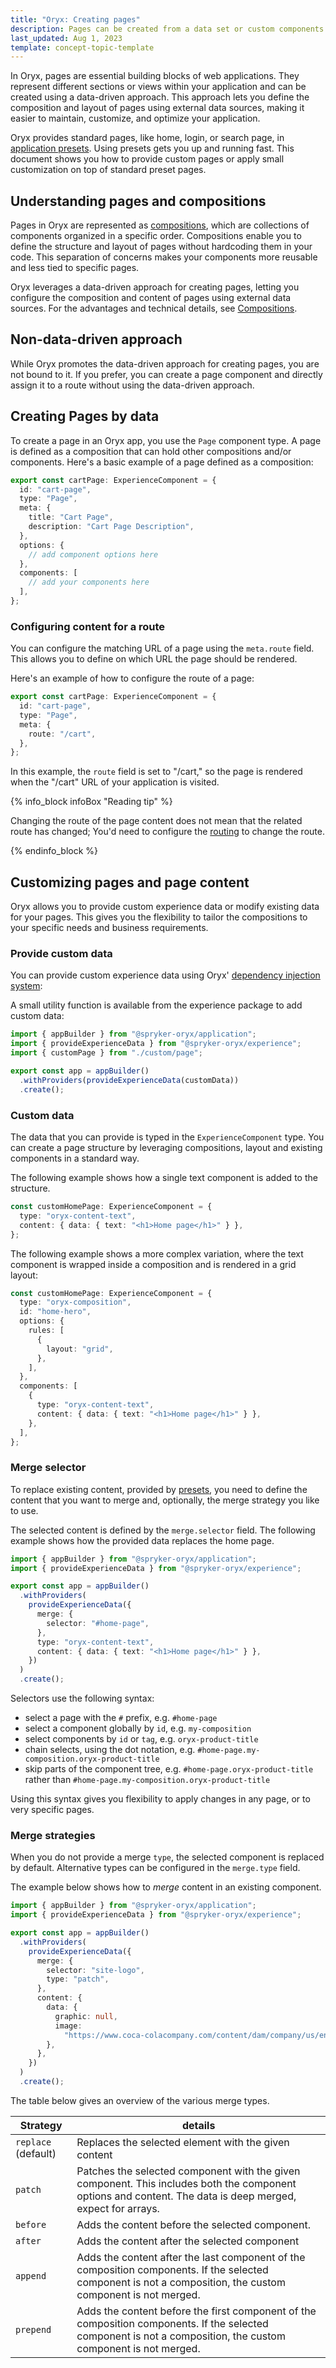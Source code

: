 ```yaml
---
title: "Oryx: Creating pages"
description: Pages can be created from a data set or custom components
last_updated: Aug 1, 2023
template: concept-topic-template
---
```


In Oryx, pages are essential building blocks of web applications. They represent different sections or views within your application and can be created using a data-driven approach. This approach lets you define the composition and layout of pages using external data sources, making it easier to maintain, customize, and optimize your application.

Oryx provides standard pages, like home, login, or search page, in [application presets](/docs/scos/dev/front-end-development/{{page.version}}/oryx/oryx-presets.html). Using presets gets you up and running fast. This document shows you how to provide custom pages or apply small customization on top of standard preset pages.

## Understanding pages and compositions

Pages in Oryx are represented as [compositions](/docs/scos/dev/front-end-development/{{page.version}}/oryx/building-pages/oryx-compositions.html), which are collections of components organized in a specific order. Compositions enable you to define the structure and layout of pages without hardcoding them in your code. This separation of concerns makes your components more reusable and less tied to specific pages.

Oryx leverages a data-driven approach for creating pages, letting you configure the composition and content of pages using external data sources. For the advantages and technical details, see [Compositions](/docs/scos/dev/front-end-development/{{page.version}}/oryx/oryx-compositions.html).

## Non-data-driven approach

While Oryx promotes the data-driven approach for creating pages, you are not bound to it. If you prefer, you can create a page component and directly assign it to a route without using the data-driven approach.

## Creating Pages by data

To create a page in an Oryx app, you use the `Page` component type. A page is defined as a composition that can hold other compositions and/or components. Here's a basic example of a page defined as a composition:

```ts
export const cartPage: ExperienceComponent = {
  id: "cart-page",
  type: "Page",
  meta: {
    title: "Cart Page",
    description: "Cart Page Description",
  },
  options: {
    // add component options here
  },
  components: [
    // add your components here
  ],
};
```

### Configuring content for a route

You can configure the matching URL of a page using the `meta.route` field. This allows you to define on which URL the page should be rendered.

Here's an example of how to configure the route of a page:

```ts
export const cartPage: ExperienceComponent = {
  id: "cart-page",
  type: "Page",
  meta: {
    route: "/cart",
  },
};
```

In this example, the `route` field is set to "/cart," so the page is rendered when the "/cart" URL of your application is visited.

{% info_block infoBox "Reading tip" %}

Changing the route of the page content does not mean that the related route has changed; You'd need to configure the [routing](/docs/scos/dev/front-end-development/{{page.version}}/oryx/oryx-routing.html) to change the route.

{% endinfo_block %}

## Customizing pages and page content

Oryx allows you to provide custom experience data or modify existing data for your pages. This gives you the flexibility to tailor the compositions to your specific needs and business requirements.

### Provide custom data

You can provide custom experience data using Oryx' [dependency injection system](/docs/scos/dev/front-end-development/{{page.version}}/oryx/dependency-injection/dependency-injection-providing-services.html):

A small utility function is available from the experience package to add custom data:

```ts
import { appBuilder } from "@spryker-oryx/application";
import { provideExperienceData } from "@spryker-oryx/experience";
import { customPage } from "./custom/page";

export const app = appBuilder()
  .withProviders(provideExperienceData(customData))
  .create();
```

### Custom data

The data that you can provide is typed in the `ExperienceComponent` type. You can create a page structure by leveraging compositions, layout and existing components in a standard way.

The following example shows how a single text component is added to the structure.

```ts
const customHomePage: ExperienceComponent = {
  type: "oryx-content-text",
  content: { data: { text: "<h1>Home page</h1>" } },
};
```

The following example shows a more complex variation, where the text component is wrapped inside a composition and is rendered in a grid layout:

```ts
const customHomePage: ExperienceComponent = {
  type: "oryx-composition",
  id: "home-hero",
  options: {
    rules: [
      {
        layout: "grid",
      },
    ],
  },
  components: [
    {
      type: "oryx-content-text",
      content: { data: { text: "<h1>Home page</h1>" } },
    },
  ],
};
```

### Merge selector

To replace existing content, provided by [presets](/docs/scos/dev/front-end-development/{{page.version}}/oryx/oryx-presets.html), you need to define the content that you want to merge and, optionally, the merge strategy you like to use.

The selected content is defined by the `merge.selector` field. The following example shows how the provided data replaces the home page.

```ts
import { appBuilder } from "@spryker-oryx/application";
import { provideExperienceData } from "@spryker-oryx/experience";

export const app = appBuilder()
  .withProviders(
    provideExperienceData({
      merge: {
        selector: "#home-page",
      },
      type: "oryx-content-text",
      content: { data: { text: "<h1>Home page</h1>" } },
    })
  )
  .create();
```

Selectors use the following syntax:

- select a page with the `#` prefix, e.g. `#home-page`
- select a component globally by `id`, e.g. `my-composition`
- select components by `id` or `tag`, e.g. `oryx-product-title`
- chain selects, using the dot notation, e.g. `#home-page.my-composition.oryx-product-title`
- skip parts of the component tree, e.g. `#home-page.oryx-product-title` rather than `#home-page.my-composition.oryx-product-title`

Using this syntax gives you flexibility to apply changes in any page, or to very specific pages.

### Merge strategies

When you do not provide a merge `type`, the selected component is replaced by default. Alternative types can be configured in the `merge.type` field.

The example below shows how to _merge_ content in an existing component.

```ts
import { appBuilder } from "@spryker-oryx/application";
import { provideExperienceData } from "@spryker-oryx/experience";

export const app = appBuilder()
  .withProviders(
    provideExperienceData({
      merge: {
        selector: "site-logo",
        type: "patch",
      },
      content: {
        data: {
          graphic: null,
          image:
            "https://www.coca-colacompany.com/content/dam/company/us/en/the-coca-cola-company-logo.svg",
        },
      },
    })
  )
  .create();
```

The table below gives an overview of the various merge types.

| Strategy            | details                                                                                                                                                        |
| ------------------- | -------------------------------------------------------------------------------------------------------------------------------------------------------------- |
| `replace` (default) | Replaces the selected element with the given content                                                                                                           |
| `patch`             | Patches the selected component with the given component. This includes both the component options and content. The data is deep merged, expect for arrays.     |
| `before`            | Adds the content before the selected component.                                                                                                                |
| `after`             | Adds the content after the selected component                                                                                                                  |
| `append`            | Adds the content after the last component of the composition components. If the selected component is not a composition, the custom component is not merged.   |
| `prepend`           | Adds the content before the first component of the composition components. If the selected component is not a composition, the custom component is not merged. |
